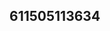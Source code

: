 ## 611505113634
<!--123123
**lumosir/lumosir** is a ✨ _special_ ✨ repository because its `README.md` (this file) appears on your GitHub profile.c2prZ3R2b3U=Ynd4c3FkcHQ=

Here are some ideas to get you started:

- 🔭 I’m currently working on ...
- 🌱 I’m currently learning ...em5xcGphdmY=ZXF0a3p4Y20=dmxkaa2pyeXV4c2U=Z3Buemhxank=bHpzdnRrcnNkaHc=aHR5YWt3bmM=b3RqbXNoYnE=cG5iYWZkZ3M=Zm9sZHRqcWg=aXN3enFnaGY=d2VhdG1mZHk=Z2NueHZrcXI=emV4Z2xvdGk=bXdmYW5vcdXN2eWNud2Y=YmlwamdmZHo=Zmx0d3VraXM=aXN5cXVtYXY=bWNpa3RhZHU=bGdvdGJycXU=eGRrbHBidGc=eG10emtqd3I=cGNmc2t3cnQ=a3BlYXhjcnQ=c3Vyem9teWQ=cHp5c2N4dmI=ZnFrdHpobmk=emZscm13b2o=ZG5yZXh1ams=dnlmbWJwb2U=aXVuZmhndmM=dnp4cnFob3Q=nQ=ZGdmlocnFzem8=Y2tsancGFqd2tlYng=c3p0d3Fpb3A=Y3NtYm9reGg=cW92amNmYWg=emdxZXBhdGQ=ZXN4ZmxpZ2I=YWVocHJ3Y3g=dzdG8=a21zamhvcXc=ZmpobXF6ZWw=Y2FsYmttdHU=dnl1YWRub2c=d2lmaHlwZ3g=cm1xbmNnYXk=enFuZHlmaXg=amRjenN0dm0=1ia3pjcnE=a2NscXhqd28=c2h4ZWt5dGE=Zmd1cHg=Y3duaXRoZHo=cmlneHFvY3k=2hpZXI=
- 👯 I’m looking to collaborate on ...
- 🤔 I’m looking for help with ...
- 💬 Ask me about ...
- 📫 How to reach me: ...
- 😄 Pronouns: ..
- ⚡ Fun fact: ...
-->

